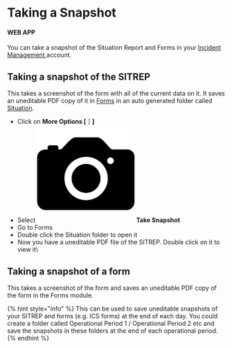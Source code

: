 # Taking a Snapshot

#### WEB APP

You can take a snapshot of the Situation Report and Forms in your [Incident Management ](../getting-started.md)account.

## Taking a snapshot of the SITREP

This takes a screenshot of the form with all of the current data on it. It saves an uneditable PDF copy of it in [Forms](../forms/) in an auto generated folder called [Situation](./).

* Click on **More Options \[⋮]**
* Select <img src="../../.gitbook/assets/camera icon.png" alt="Image Placeholder" data-size="line"> **Take Snapshot**&#x20;
* Go to Forms
* Double click the Situation folder to open it
* Now you have a uneditable PDF file of the SITREP. Double click on it to view it\


## Taking a snapshot of a form

This takes a screenshot of the form and saves an uneditable PDF copy of the form in the Forms module.&#x20;

{% hint style="info" %}
This can be used to save uneditable snapshots of your SITREP and forms (e.g. ICS forms) at the end of each day. You could create a folder called Operational Period 1 / Operational Period 2 etc and save the snapshots in these folders at the end of each operational period.&#x20;
{% endhint %}
